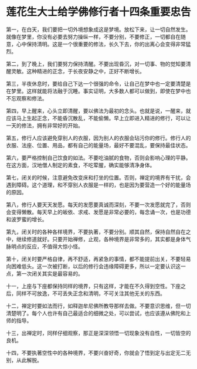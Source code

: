 # 莲花生大士给学佛修行者十四条重要忠告

第一，在白天，我们要把一切外境想象成这是梦境。放松下来，让一切自然发生。就像在梦里，你没有必要去努力操纵一样，不要分别，不要修正，一切都自在随意，心中保持清明。这是一个很重要的修法，长久下去，你的出离心会变得非常猛烈。

第二，到了晚上，我们要努力保持清醒。不要出现昏沉，对一切事、物的觉知要清醒灵敏。这种精进的正念，于长夜安静之中，正好不断增长。

第三，半夜休息时，要给自己下达一个很强的命令，让自己在梦中也一定要清楚是在梦里。这样就能将法融于沉睡。事实证明，大多数人都可以做到，即使在梦中也不忘观察和修法。

第四，早上醒来，心头立即清醒，要以佛法为最初的念头。也就是说，一醒来，就应该马上生起正念，不能昏沉散乱，不能偷懒。早上立即进入精进的修行，可以让一天的修法，拥有非常好的开始。

第五，修行人应该避免穿别人的衣服，因为别人的衣服会玷污你的修行。修行人的衣服、法座、位置、用品，都有自己的能量场，最好不要混乱，要保持最佳状态。

第六，要严格控制自己饮食的如法。不要吃油腻的食物，否则会影响心理的平静。在这方面，汉地僧人制定的素食，不吃荤腥，确实能够清净身体。

第七，闭关的时候，注意避免改变床和打坐的位置。否则，禅定的境界有干扰，会遇到障碍。这个道理，和不穿别人衣服是一样的，也是因为要营造一个好的能量场的原因。

第八，修行人要天天发愿。每天的发愿要真诚而深刻，不要一次发愿就完了，否则会变得懒散。每天早上的皈依、求戒、发愿是非常必要的，每念诵一次，也是功德和波罗蜜的增长。

第九，闭关时的各种各样境界，不要执著，不要分别。顺其自然，保持自然自在之中，继续修道就好。只要开始禅修，止观，各种境界是非常多的，其实都是身体气脉明点的反应，不值得大惊小怪。

第十，闭关时要严格自律，再不舒适，再紧急的事情，都不能提前出关，不要轻易向困难低头。这一次被打断，以后的修行会违缘障碍更多，所以一定要认识这一点，第一次闭关其实是最容易的。

十一，上座与下座都保持同样的境界，只有这样，才能在不久得到空性。下座之后，同样不可放逸，不可丢失正念和清明，不可关注其他无关的东西。

十二，禅定时要如法而行，如释迦牟尼佛所教导那样去做。不要意识思维，但一切清楚明了。每个人也许有自己最适合的细微之处，可以尝试，也应该遵从佛陀和上师的指导。

十三，出禅定时，同样仔细观察，那正是深深领悟一切现象没有自性，一切皆空的良机。

十四，不要执著空性中的各种境界，不要兴奋好奇，你就会了悟到定与出定无二无别，从此解脱。